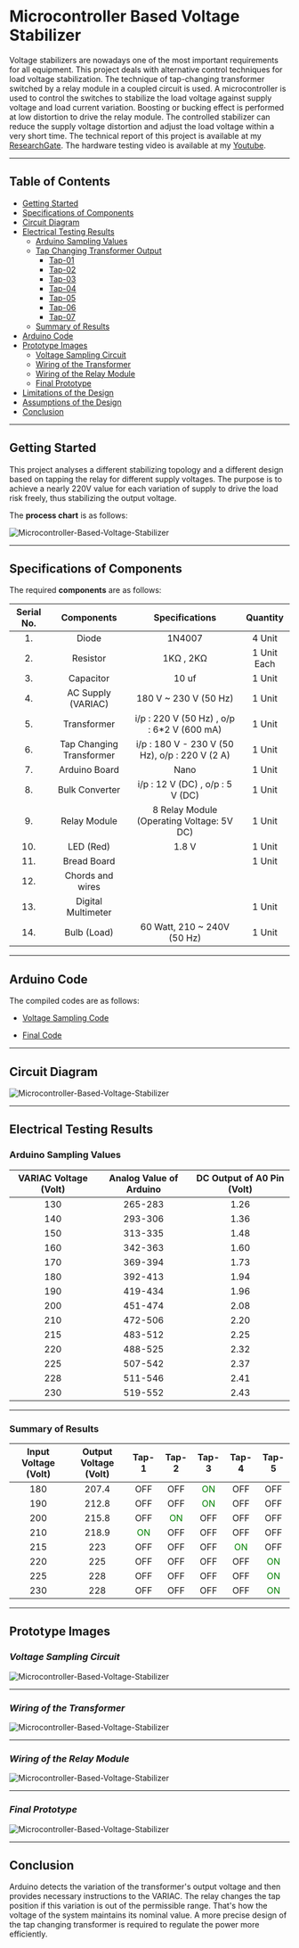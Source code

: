 # Microcontroller Based Voltage Stabilizer
Voltage stabilizers are nowadays one of the most important requirements for all equipment. This project deals with alternative control techniques for load voltage stabilization. The technique of tap-changing transformer switched by a relay module in a coupled circuit is used. A microcontroller is used to control the switches to stabilize the load voltage against supply voltage and load current variation. Boosting or bucking effect is performed at low distortion to drive the relay module. The controlled stabilizer can reduce the supply voltage distortion and adjust the load voltage within a very short time. The technical report of this project is available at my [ResearchGate](https://www.researchgate.net/publication/318654258_Microcontroller_Based_Voltage_Stabilizer). The hardware testing video is available at my [Youtube](https://www.youtube.com/watch?v=p4Uw0DTCDqE&list=PLjNoIGauJyXgEuwqo5jd31XItulT7CI-5&index=5).

---

## Table of Contents
- [Getting Started](#getting-started)
- [Specifications of Components](#specifications-of-components)
- [Circuit Diagram](#circuit-diagram)
- [Electrical Testing Results](#electrical-testing-results)
   - [Arduino Sampling Values](#arduino-sampling-values)
   - [Tap Changing Transformer Output](#tap-changing-transformer-output)
     - [Tap-01](#tap-01) 
     - [Tap-02](#tap-02) 
     - [Tap-03](#tap-03) 
     - [Tap-04](#tap-04) 
     - [Tap-05](#tap-05) 
     - [Tap-06](#tap-06) 
     - [Tap-07](#tap-07) 
  - [Summary of Results](#summary-of-results)
- [Arduino Code](#arduino-code)
- [Prototype Images](#prototype-images)
   - [Voltage Sampling Circuit](#voltage-sampling-circuit)
   - [Wiring of the Transformer](#wiring-of-the-transformer)
   - [Wiring of the Relay Module](#wiring-of-the-relay-module)
   - [Final Prototype](#final-prototype)
- [Limitations of the Design](#limitations-of-the-design)
- [Assumptions of the Design](#assumptions-of-the-design)
- [Conclusion](#conclusion)

___
## Getting Started
This project analyses a different stabilizing topology and a different design based on tapping the relay for different supply voltages. The purpose is to achieve a nearly 220V value for each variation of supply to drive the load risk freely, thus stabilizing the output voltage. 

The **process chart** is as follows: 

![Microcontroller-Based-Voltage-Stabilizer](./images/Picture1.png)

---
## Specifications of Components
The required **components** are as follows:

| Serial No.| Components | Specifications | Quantity |
|:---------:|:----------:|:--------------:|:--------:|
|   1.      | Diode      | 1N4007         | 4 Unit |
|   2.      | Resistor   | 1KΩ , 2KΩ      | 1 Unit Each |
|   3.      | Capacitor  | 10 uf      | 1 Unit |
|   4.      | AC Supply (VARIAC)     | 180 V ~ 230 V (50 Hz)                            | 1 Unit |
|   5.      | Transformer            | i/p : 220 V (50 Hz) ,  o/p : 6*2 V (600 mA)        | 1 Unit |
|   6.      | Tap Changing Transformer            | i/p : 180 V - 230 V (50 Hz),  o/p : 220 V (2 A)        | 1 Unit |
|   7.      | Arduino Board            | Nano       | 1 Unit |
|   8.      | Bulk Converter          | i/p : 12 V (DC) , o/p : 5 V (DC)      | 1 Unit |
|   9.      | Relay Module          | 8 Relay Module (Operating Voltage: 5V DC)    | 1 Unit |
|   10.     | LED (Red)         | 1.8 V    | 1 Unit |
|   11.     | Bread Board        |     | 1 Unit |
|   12.     | Chords and wires       |     | |
|   13.     | Digital Multimeter       |     | 1 Unit |
|   14.     | Bulb (Load)        | 60 Watt, 210 ~ 240V (50 Hz)   | 1 Unit |
---

## Arduino Code
The compiled codes are as follows:

- [Voltage Sampling Code](https://github.com/sabrina-oshin/Microcontroller-Based-Voltage-Stabilizer/blob/main/voltage_sampling/voltage_sampling.ino)

- [Final Code](https://github.com/sabrina-oshin/Microcontroller-Based-Voltage-Stabilizer/blob/main/final_code/final_code.ino)

---

## Circuit Diagram
![Microcontroller-Based-Voltage-Stabilizer](./images/Picture2.PNG)

---
## Electrical Testing Results

### Arduino Sampling Values

| VARIAC Voltage (Volt) | Analog Value of Arduino | DC Output of A0 Pin (Volt) |
|:---------:|:----------:|:--------------:|
|   130     | 265-283    | 1.26           |
|   140     | 293-306    | 1.36           |
|   150     | 313-335    | 1.48           |
|   160     | 342-363    | 1.60           |
|   170     | 369-394    | 1.73           |
|   180     | 392-413    | 1.94           |
|   190     | 419-434    | 1.96          |
|   200     | 451-474 |    2.08          |
|   210     | 472-506 |    2.20            |
|   215     | 483-512 |    2.25           |
|   220     | 488-525 |    2.32            |
|   225     | 507-542 |     2.37          |
|   228     | 511-546 |    2.41           |
|   230     | 519-552 |   2.43          |

---
### Summary of Results

| Input Voltage (Volt) | Output Voltage (Volt) | Tap-1 | Tap-2 | Tap-3 | Tap-4 | Tap-5 |
|:---------:|:----------:|:--------------:|:---------:|:----------:|:--------------:|:--------------:|
|   180     | 207.4      | OFF            |      OFF  | <ON style="color: green;">ON</ON>          | OFF            |        OFF     |
|   190     | 212.8      | OFF            |      OFF  | <ON style="color: green;">ON</ON>        | OFF            |        OFF     |
|   200     | 215.8      | OFF            |      <ON style="color: green;">ON</ON>    | OFF         | OFF               |        OFF     |
|   210     | 218.9      | <ON style="color: green;">ON</ON>         |      OFF  | OFF        | OFF             |        OFF     |
|   215     | 223      | OFF            |      OFF    | OFF         | <ON style="color: green;">ON</ON>              |        OFF     |
|   220     | 225      | OFF            |      OFF    | OFF        | OFF              |        <ON style="color: green;">ON</ON>      |
|   225     | 228      | OFF            |      OFF    | OFF        | OFF              |        <ON style="color: green;">ON</ON>      |
|   230     | 228      | OFF            |      OFF    | OFF        | OFF              |        <ON style="color: green;">ON</ON>      |


---




















## Prototype Images
### *Voltage Sampling Circuit*
![Microcontroller-Based-Voltage-Stabilizer](./images/Picture3.jpg)

---
### *Wiring of the Transformer*
![Microcontroller-Based-Voltage-Stabilizer](./images/Picture4.jpg)

---
### *Wiring of the Relay Module*
![Microcontroller-Based-Voltage-Stabilizer](./images/Picture5.jpg)

---
### *Final Prototype*
![Microcontroller-Based-Voltage-Stabilizer](./images/Picture6.jpg)

---

## Conclusion
Arduino detects the variation of the transformer's output voltage and then provides necessary instructions to the VARIAC. The relay changes the tap position if this variation is out of the permissible range. That's how the voltage of the system maintains its nominal value. A more precise design of the tap changing transformer is required to regulate the power more efficiently.